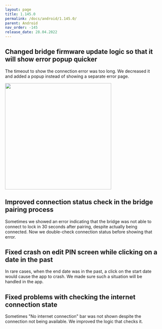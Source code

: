 ```yaml
---
layout: page
title: 1.145.0
permalink: /docs/android/1.145.0/
parent: Android
nav_order: -145
release_date: 28.04.2022
---
```


## Changed bridge firmware update logic so that it will show error popup quicker
The timeout to show the connection error was too long. We decreased it and added a popup instead of showing a separate error page.

<img src="/tedee-release-notes/docs/android/assets/145_1.png" width="350">

## Improved connection status check in the bridge pairing process
Sometimes we showed an error indicating that the bridge was not able to connect to lock in 30 seconds after pairing, despite actually being connected. Now we double-check connection status before showing that error.

## Fixed crash on edit PIN screen while clicking on a date in the past
In rare cases, when the end date was in the past, a click on the start date would cause the app to crash. We made sure such a situation will be handled in the app.

## Fixed problems with checking the internet connection state
Sometimes "No internet connection" bar was not shown despite the connection not being available. We improved the logic that checks it.
